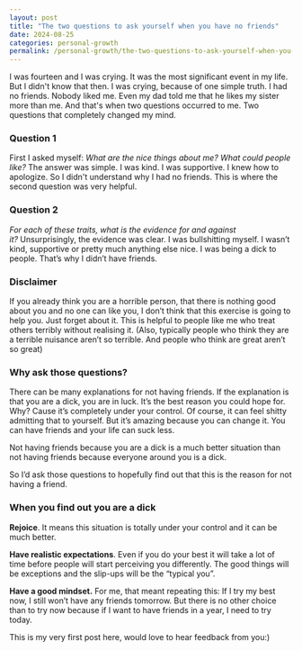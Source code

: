```yaml
---
layout: post
title: "The two questions to ask yourself when you have no friends"
date: 2024-08-25
categories: personal-growth
permalink: /personal-growth/the-two-questions-to-ask-yourself-when-you-have-no-friends
---
```

I was fourteen and I was crying. It was the most significant event in my life. But I didn't know that then. I was crying, because of one simple truth. I had no friends. Nobody liked me. Even my dad told me that he likes my sister more than me. And that's when two questions occurred to me. Two questions that completely changed my mind.

### Question 1

First I asked myself: _What are the nice things about me? What could people like?_ The answer was simple. I was kind. I was supportive. I knew how to apologize. So I didn't understand why I had no friends. This is where the second question was very helpful.

### Question 2

_For each of these traits, what is the evidence for and against it?_ Unsurprisingly, the evidence was clear. I was bullshitting myself. I wasn’t kind, supportive or pretty much anything else nice. I was being a dick to people. That’s why I didn’t have friends.

### Disclaimer

If you already think you are a horrible person, that there is nothing good about you and no one can like you, I don’t think that this exercise is going to help you. Just forget about it. This is helpful to people like me who treat others terribly without realising it. (Also, typically people who think they are a terrible nuisance aren’t so terrible. And people who think are great aren’t so great)

### Why ask those questions?

There can be many explanations for not having friends. If the explanation is that you are a dick, you are in luck. It’s the best reason you could hope for. Why? Cause it’s completely under your control. Of course, it can feel shitty admitting that to yourself. But it’s amazing because you can change it. You can have friends and your life can suck less.

Not having friends because you are a dick is a much better situation than not having friends because everyone around you is a dick.

So I’d ask those questions to hopefully find out that this is the reason for not having a friend.

### When you find out you are a dick

**Rejoice**. It means this situation is totally under your control and it can be much better.

**Have realistic expectations**. Even if you do your best it will take a lot of time before people will start perceiving you differently. The good things will be exceptions and the slip-ups will be the “typical you”.

**Have a good mindset.** For me, that meant repeating this: If I try my best now, I still won’t have any friends tomorrow. But there is no other choice than to try now because if I want to have friends in a year, I need to try today.

This is my very first post here, would love to hear feedback from you:)